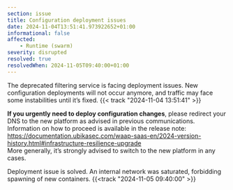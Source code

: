 ```yaml
---
section: issue
title: Configuration deployment issues
date: 2024-11-04T13:51:41.973922652+01:00
informational: false
affected:
    - Runtime (swarm)
severity: disrupted
resolved: true
resolvedWhen: 2024-11-05T09:40:00+01:00
---
```

The deprecated filtering service is facing deployment issues. New configuration deployments will not occur anymore, and traffic may face some instabilities until it’s fixed. {{< track "2024-11-04 13:51:41" >}}  

**If you urgently need to deploy configuration changes**, please redirect your DNS to the new platform as advised in previous communications. Information on how to proceed is available in the release note: https://documentation.ubikasec.com/waap-saas-en/2024-version-history.html#infrastructure-resilience-upgrade  
More generally, it’s strongly advised to switch to the new platform in any cases.

Deployment issue is solved. An internal network was saturated, forbidding spawning of new containers. {{<track "2024-11-05 09:40:00" >}}  

